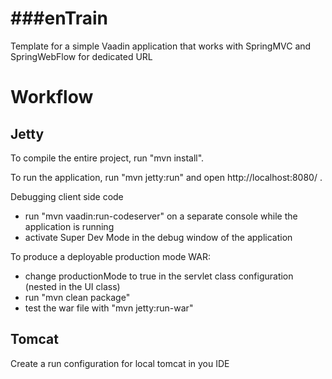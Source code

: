 ###enTrain
==============

Template for a simple Vaadin application that  works with SpringMVC and SpringWebFlow for dedicated URL


Workflow
========

Jetty
-----

To compile the entire project, run "mvn install".

To run the application, run "mvn jetty:run" and open http://localhost:8080/ .

Debugging client side code
  - run "mvn vaadin:run-codeserver" on a separate console while the application is running
  - activate Super Dev Mode in the debug window of the application

To produce a deployable production mode WAR:
- change productionMode to true in the servlet class configuration (nested in the UI class)
- run "mvn clean package"
- test the war file with "mvn jetty:run-war"


Tomcat
-------

Create a run configuration for local tomcat in you IDE
